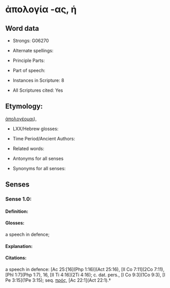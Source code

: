 # ἀπολογία -ας, ἡ

<!-- Status: S2=NeedsEdits -->
<!-- Lexica used for edits:   -->

## Word data

* Strongs: G06270

* Alternate spellings:



* Principle Parts: 


* Part of speech: 


* Instances in Scripture: 8

* All Scriptures cited: Yes

## Etymology: 

[ἀπολογέομαι]()),

* LXX/Hebrew glosses: 


* Time Period/Ancient Authors: 


* Related words: 

* Antonyms for all senses

* Synonyms for all senses: 


## Senses 


### Sense  1.0: 

#### Definition: 

#### Glosses: 

a speech in defence; 

#### Explanation: 


#### Citations: 

a speech in defence: [Ac 25:[16](Php 1:16)](Act 25:16), [II Co 7:11](2Co 7:11), [Phl 1:7](Php 1:7), 16, [II Ti 4:16](2Ti 4:16); c. dat. pers., [I Co 9:3](1Co 9:3), [I Pe 3:15](1Pe 3:15); seq. [πρός](), [Ac 22:1](Act 22:1).†
